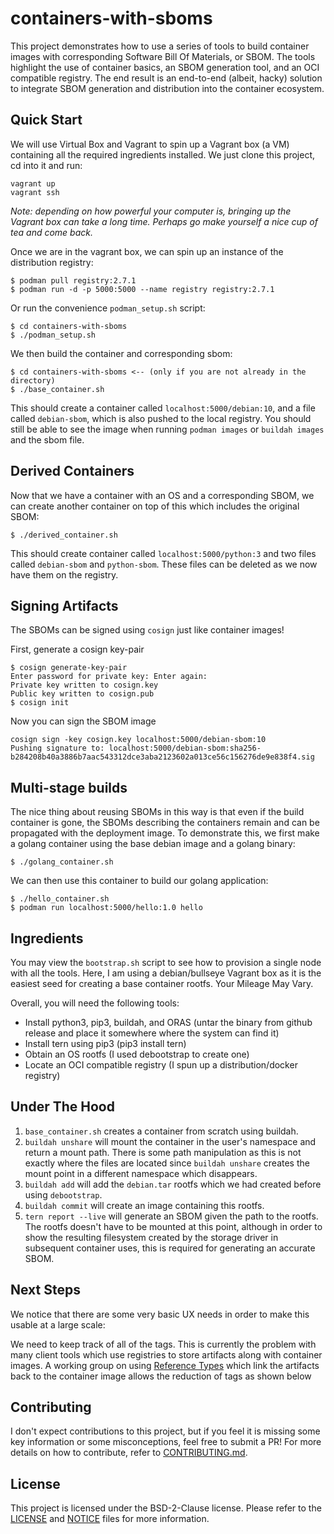 # containers-with-sboms

This project demonstrates how to use a series of tools to build container images with corresponding Software Bill Of Materials, or SBOM. The tools highlight the use of container basics, an SBOM generation tool, and an OCI compatible registry. The end result is an end-to-end (albeit, hacky) solution to integrate SBOM generation and distribution into the container ecosystem.

## Quick Start

We will use Virtual Box and Vagrant to spin up a Vagrant box (a VM) containing all the required ingredients installed. We just clone this project, cd into it and run:
```
vagrant up
vagrant ssh
```

_Note: depending on how powerful your computer is, bringing up the Vagrant box can take a long time. Perhaps go make yourself a nice cup of tea and come back._

Once we are in the vagrant box, we can spin up an instance of the distribution registry:
```
$ podman pull registry:2.7.1
$ podman run -d -p 5000:5000 --name registry registry:2.7.1
```
Or run the convenience `podman_setup.sh` script:
```
$ cd containers-with-sboms
$ ./podman_setup.sh
```

We then build the container and corresponding sbom:
```
$ cd containers-with-sboms <-- (only if you are not already in the directory)
$ ./base_container.sh
```

This should create a container called `localhost:5000/debian:10`, and a file called `debian-sbom`, which is also pushed to the local registry. You should still be able to see the image when running `podman images` or `buildah images` and the sbom file.

## Derived Containers

Now that we have a container with an OS and a corresponding SBOM, we can create another container on top of this which includes the original SBOM:
```
$ ./derived_container.sh
```

This should create container called `localhost:5000/python:3` and two files called `debian-sbom` and `python-sbom`. These files can be deleted as we now have them on the registry.

## Signing Artifacts

The SBOMs can be signed using `cosign` just like container images!

First, generate a cosign key-pair
```
$ cosign generate-key-pair
Enter password for private key: Enter again: 
Private key written to cosign.key
Public key written to cosign.pub
$ cosign init
```

Now you can sign the SBOM image
```
cosign sign -key cosign.key localhost:5000/debian-sbom:10
Pushing signature to: localhost:5000/debian-sbom:sha256-b284208b40a3886b7aac543312dce3aba2123602a013ce56c156276de9e838f4.sig
```

## Multi-stage builds

The nice thing about reusing SBOMs in this way is that even if the build container is gone, the SBOMs describing the containers remain and can be propagated with the deployment image. To demonstrate this, we first make a golang container using the base debian image and a golang binary:
```
$ ./golang_container.sh
```

We can then use this container to build our golang application:
```
$ ./hello_container.sh
$ podman run localhost:5000/hello:1.0 hello
```

## Ingredients

You may view the `bootstrap.sh` script to see how to provision a single node with all the tools. Here, I am using a debian/bullseye Vagrant box as it is the easiest seed for creating a base container rootfs. Your Mileage May Vary.

Overall, you will need the following tools: 
- Install python3, pip3, buildah, and ORAS (untar the binary from github release and place it somewhere where the system can find it)
- Install tern using pip3 (pip3 install tern)
- Obtain an OS rootfs (I used debootstrap to create one)
- Locate an OCI compatible registry (I spun up a distribution/docker registry)

## Under The Hood

1. `base_container.sh` creates a container from scratch using buildah.
2. `buildah unshare` will mount the container in the user's namespace and return a mount path. There is some path manipulation as this is not exactly where the files are located since `buildah unshare` creates the mount point in a different namespace which disappears.
3. `buildah add` will add the `debian.tar` rootfs which we had created before using `debootstrap`.
4. `buildah commit` will create an image containing this rootfs.
5. `tern report --live` will generate an SBOM given the path to the rootfs. The rootfs doesn't have to be mounted at this point, although in order to show the resulting filesystem created by the storage driver in subsequent container uses, this is required for generating an accurate SBOM.

## Next Steps

We notice that there are some very basic UX needs in order to make this usable at a large scale:

We need to keep track of all of the tags. This is currently the problem with many client tools which use registries to store artifacts along with container images. A working group on using [Reference Types](https://github.com/opencontainers/artifacts/pull/29) which link the artifacts back to the container image allows the reduction of tags as shown below

## Contributing

I don't expect contributions to this project, but if you feel it is missing some key information or some misconceptions, feel free to submit a PR! For more details on how to contribute, refer to [CONTRIBUTING.md](CONTRIBUTING.md).

## License

This project is licensed under the BSD-2-Clause license. Please refer to the [LICENSE](LICENSE) and [NOTICE](NOTICE) files for more information.
